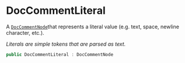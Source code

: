 # DocCommentLiteral
A [`DocCommentNode`](./DocCommentNode.md)that represents a literal value (e.g. text, space, newline character, etc.).

_Literals are simple tokens that are parsed as text._

```cs
public DocCommentLiteral : DocCommentNode
```

